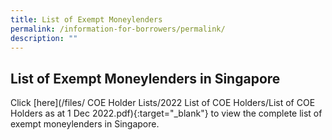 ```yaml
---
title: List of Exempt Moneylenders
permalink: /information-for-borrowers/permalink/
description: ""
---
```

List of Exempt Moneylenders in Singapore
---
Click [here](/files/
COE Holder Lists/2022 List of COE Holders/List of COE Holders as at 1 Dec 2022.pdf){:target="_blank"} to view the complete list of exempt moneylenders in Singapore.